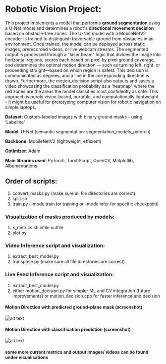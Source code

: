 # **Robotic Vision Project:**

This project implements a model that performs **ground segmentation** using a U-Net model and determines a robot's **directional movement decision** based on obstacle-free zones. The U-Net model with a MobileNetV2 encoder is trained to distinguish traversable ground from obstacles in an environment. Once trained, the model can be deployed across static images, prerecorded videos, or live webcam streams. The segmented output is processed through a "laser beam" logic that divides the image into horizontal regions, scores each based on pixel by pixel ground coverage, and determines the optimal motion direction — such as turning left, right, or proceeding straight—based on which region is safest. This decision is communicated as degrees, and a line in the corresponding direction is drawn. Furthermore, the motion_decision script also outputs and saves a video showcasing the classification probability as a 'heatmap', where the red zones are the areas the model classifies most confidently as safe. This approach is purely vision-based, portable, and computationally lightweight - it might be useful for prototyping computer vision for robotic navigation on simple laptops. 

**Dataset**: Custom-labeled images with binary ground masks - using ‘Labelme’

**Model**: U-Net (semantic segmentation: segmentation_models_pytorch)

**Backbone**: MobileNetV2 (lightweight, efficient)

**Optimizer**: Adam

**Main libraries used**: PyTorch, TorchScript, OpenCV, Matplotlib, Albumentations


## **Order of scripts:**

1. convert_masks.py (make sure all file directories are correct)
2. split.sh
3. train.py (-mode train for training or -mode infer for specific checkpoint)

### **Visualization of masks produced by models:**

1. x_metrics.sh infile outfile
2. plot.py

### **Video Inference script and visualization:**

1. extract_best_model.py
2. transpose.py (make sure all file directories are correct)

### **Live Feed Inference script and visualization:**

1. extract_best_model.py
2. either motion_decision.py for simpler ML and CV integration (future improvements) or motion_decision.cpp for faster inference and decision

#### Motion Direction with predicted ground-plane mask (screenshot)
![alt text](image-1.png)

#### Motion Direction with classification prediction (screenshot)
![alt text](image-2.png)

#### **some more current metrics and output images/ videos can be found under visualisations**
